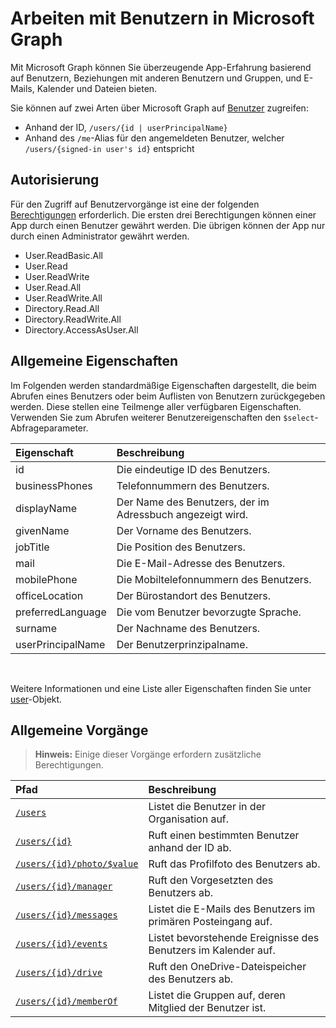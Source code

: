 # <a name="working-with-users-in-microsoft-graph"></a>Arbeiten mit Benutzern in Microsoft Graph

Mit Microsoft Graph können Sie überzeugende App-Erfahrung basierend auf Benutzern, Beziehungen mit anderen Benutzern und Gruppen, und E-Mails, Kalender und Dateien bieten.

Sie können auf zwei Arten über Microsoft Graph auf [Benutzer](user.md) zugreifen:

- Anhand der ID, `/users/{id | userPrincipalName}` 
- Anhand des `/me`-Alias für den angemeldeten Benutzer, welcher `/users/{signed-in user's id}` entspricht

## <a name="authorization"></a>Autorisierung

Für den Zugriff auf Benutzervorgänge ist eine der folgenden [Berechtigungen](https://developer.microsoft.com/en-us/graph/docs/authorization/permission_scopes) erforderlich. Die ersten drei Berechtigungen können einer App durch einen Benutzer gewährt werden. Die übrigen können der App nur durch einen Administrator gewährt werden.

- User.ReadBasic.All
- User.Read
- User.ReadWrite
- User.Read.All
- User.ReadWrite.All
- Directory.Read.All
- Directory.ReadWrite.All
- Directory.AccessAsUser.All

## <a name="common-properties"></a>Allgemeine Eigenschaften

Im Folgenden werden standardmäßige Eigenschaften dargestellt, die beim Abrufen eines Benutzers oder beim Auflisten von Benutzern zurückgegeben werden. Diese stellen eine Teilmenge aller verfügbaren Eigenschaften. Verwenden Sie zum Abrufen weiterer Benutzereigenschaften den `$select`-Abfrageparameter. 

|Eigenschaft |Beschreibung |
|:----------|:-------------|
|id | Die eindeutige ID des Benutzers.|
|businessPhones | Telefonnummern des Benutzers.|
|displayName | Der Name des Benutzers, der im Adressbuch angezeigt wird.|
|givenName| Der Vorname des Benutzers. |
|jobTitle | Die Position des Benutzers.|
|mail| Die E-Mail-Adresse des Benutzers. |
|mobilePhone | Die Mobiltelefonnummern des Benutzers.|
|officeLocation | Der Bürostandort des Benutzers.|
|preferredLanguage | Die vom Benutzer bevorzugte Sprache.|
|surname| Der Nachname des Benutzers. |
|userPrincipalName| Der Benutzerprinzipalname. |

<br/>

Weitere Informationen und eine Liste aller Eigenschaften finden Sie unter [user](user.md)-Objekt.

## <a name="common-operations"></a>Allgemeine Vorgänge

> **Hinweis:** Einige dieser Vorgänge erfordern zusätzliche Berechtigungen.

| Pfad    | Beschreibung |
|:---------|:-------------|
|[`/users`](../api/user_list.md) | Listet die Benutzer in der Organisation auf. |
|[`/users/{id}`](../api/user_get.md) | Ruft einen bestimmten Benutzer anhand der ID ab. |
|[`/users/{id}/photo/$value`](../api/profilephoto_get.md)| Ruft das Profilfoto des Benutzers ab. |
|[`/users/{id}/manager`](../api/user_list_manager.md) | Ruft den Vorgesetzten des Benutzers ab. |
|[`/users/{id}/messages`](../api/user_list_messages.md)| Listet die E-Mails des Benutzers im primären Posteingang auf. |
|[`/users/{id}/events`](../api/user_list_events.md) | Listet bevorstehende Ereignisse des Benutzers im Kalender auf. |
|[`/users/{id}/drive`](../api/drive_get.md)| Ruft den OneDrive-Dateispeicher des Benutzers ab. |
|[`/users/{id}/memberOf`](../api/user_list_memberof.md)| Listet die Gruppen auf, deren Mitglied der Benutzer ist. |
